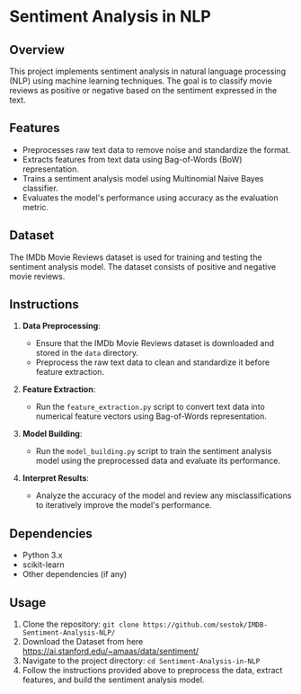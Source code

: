 # Sentiment Analysis in NLP

## Overview
This project implements sentiment analysis in natural language processing (NLP) using machine learning techniques. The goal is to classify movie reviews as positive or negative based on the sentiment expressed in the text.

## Features
- Preprocesses raw text data to remove noise and standardize the format.
- Extracts features from text data using Bag-of-Words (BoW) representation.
- Trains a sentiment analysis model using Multinomial Naive Bayes classifier.
- Evaluates the model's performance using accuracy as the evaluation metric.

## Dataset
The IMDb Movie Reviews dataset is used for training and testing the sentiment analysis model. The dataset consists of positive and negative movie reviews.


## Instructions
1. **Data Preprocessing**: 
   - Ensure that the IMDb Movie Reviews dataset is downloaded and stored in the `data` directory.
   - Preprocess the raw text data to clean and standardize it before feature extraction.

2. **Feature Extraction**:
   - Run the `feature_extraction.py` script to convert text data into numerical feature vectors using Bag-of-Words representation.

3. **Model Building**:
   - Run the `model_building.py` script to train the sentiment analysis model using the preprocessed data and evaluate its performance.

4. **Interpret Results**:
   - Analyze the accuracy of the model and review any misclassifications to iteratively improve the model's performance.

## Dependencies
- Python 3.x
- scikit-learn
- Other dependencies (if any)

## Usage
1. Clone the repository:
`git clone https://github.com/sestok/IMDB-Sentiment-Analysis-NLP/`
2. Download the Dataset from here https://ai.stanford.edu/~amaas/data/sentiment/
3. Navigate to the project directory:
`cd Sentiment-Analysis-in-NLP`
4. Follow the instructions provided above to preprocess the data, extract features, and build the sentiment analysis model.
